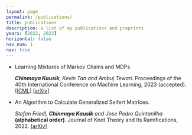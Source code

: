 ```yaml
---
layout: page
permalink: /publications/
title: publications
description: a list of my publications and preprints 
years: [2022, 2023]
horizontal: false
nav_num: 1
nav: true
---
```


* Learning Mixtures of Markov Chains and MDPs

  ___Chinmaya Kausik__, Kevin Tan and Ambuj Tewari_. Proceedings of the 40th International Conference on Machine Learning, 2023 (accepted). [[ICML]](https://icml.cc/virtual/2023/oral/25515) [[arXiv]](https://arxiv.org/abs/2211.09403)

* An Algorithm to Calculate Generalized Seifert Matrices.

  _Stefan Friedl, __Chinmaya Kausik__ and Jose Pedro Quintanilha_ **(alphabetical order)**. Journal of Knot Theory and Its Ramifications, 2022. [[arXiv]](https://arxiv.org/abs/2204.10004)
